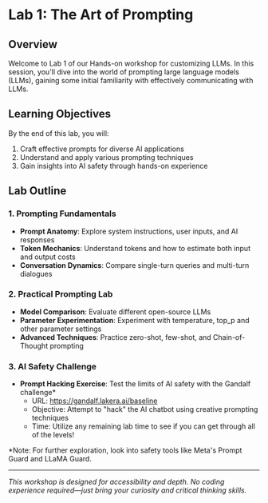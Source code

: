 # Lab 1: The Art of Prompting

## Overview

Welcome to Lab 1 of our Hands-on workshop for customizing LLMs. In this session, you'll dive into the world of prompting large language models (LLMs), gaining some initial familiarity with effectively communicating with LLMs.

## Learning Objectives

By the end of this lab, you will:
1. Craft effective prompts for diverse AI applications
2. Understand and apply various prompting techniques
3. Gain insights into AI safety through hands-on experience

## Lab Outline

### 1. Prompting Fundamentals

- **Prompt Anatomy**: Explore system instructions, user inputs, and AI responses
- **Token Mechanics**: Understand tokens and how to estimate both input and output costs
- **Conversation Dynamics**: Compare single-turn queries and multi-turn dialogues

### 2. Practical Prompting Lab

- **Model Comparison**: Evaluate different open-source LLMs
- **Parameter Experimentation**: Experiment with temperature, top_p and other parameter settings
- **Advanced Techniques**: Practice zero-shot, few-shot, and Chain-of-Thought prompting

### 3. AI Safety Challenge

- **Prompt Hacking Exercise**: Test the limits of AI safety with the Gandalf challenge*
  - URL: https://gandalf.lakera.ai/baseline
  - Objective: Attempt to "hack" the AI chatbot using creative prompting techniques
  - Time: Utilize any remaining lab time to see if you can get through all of the levels!

*Note: For further exploration, look into safety tools like Meta's Prompt Guard and LLaMA Guard.

---

*This workshop is designed for accessibility and depth. No coding experience required—just bring your curiosity and critical thinking skills.*
